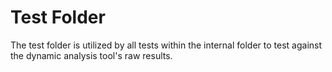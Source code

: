 # Test Folder

The test folder is utilized by all tests within the internal folder to test against the dynamic analysis tool's raw results. 